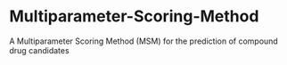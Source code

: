 # Multiparameter-Scoring-Method
A Multiparameter Scoring Method (MSM) for the prediction of compound drug candidates
